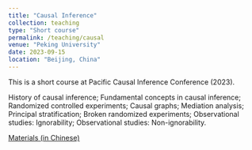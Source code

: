 ```yaml
---
title: "Causal Inference"
collection: teaching
type: "Short course"
permalink: /teaching/causal
venue: "Peking University"
date: 2023-09-15
location: "Beijing, China"
---
```


This is a short course at Pacific Causal Inference Conference (2023).



History of causal inference;
Fundamental concepts in causal inference;
Randomized controlled experiments;
Causal graphs;
Mediation analysis;
Principal stratification;
Broken randomized experiments;
Observational studies: Ignorability;
Observational studies: Non-ignorability.

[Materials (in Chinese)](../files/causal_short_course.zip)

